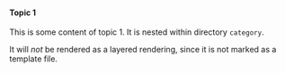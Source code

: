 #### Topic 1

This is some content of topic 1.
It is nested within directory `category`.

It will *not* be rendered as a layered rendering, since it is not marked as a template file.